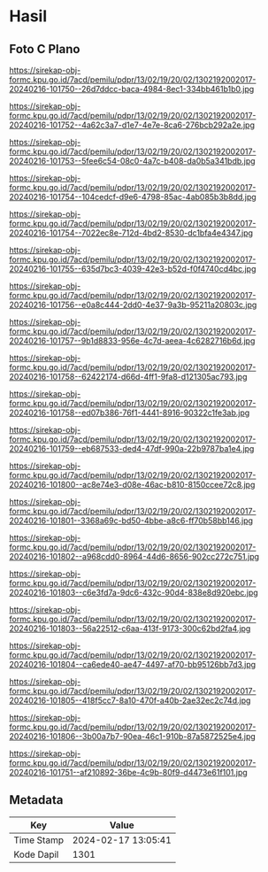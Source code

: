 # Hasil

## Foto C Plano

https://sirekap-obj-formc.kpu.go.id/7acd/pemilu/pdpr/13/02/19/20/02/1302192002017-20240216-101750--26d7ddcc-baca-4984-8ec1-334bb461b1b0.jpg

https://sirekap-obj-formc.kpu.go.id/7acd/pemilu/pdpr/13/02/19/20/02/1302192002017-20240216-101752--4a62c3a7-d1e7-4e7e-8ca6-276bcb292a2e.jpg

https://sirekap-obj-formc.kpu.go.id/7acd/pemilu/pdpr/13/02/19/20/02/1302192002017-20240216-101753--5fee6c54-08c0-4a7c-b408-da0b5a341bdb.jpg

https://sirekap-obj-formc.kpu.go.id/7acd/pemilu/pdpr/13/02/19/20/02/1302192002017-20240216-101754--104cedcf-d9e6-4798-85ac-4ab085b3b8dd.jpg

https://sirekap-obj-formc.kpu.go.id/7acd/pemilu/pdpr/13/02/19/20/02/1302192002017-20240216-101754--7022ec8e-712d-4bd2-8530-dc1bfa4e4347.jpg

https://sirekap-obj-formc.kpu.go.id/7acd/pemilu/pdpr/13/02/19/20/02/1302192002017-20240216-101755--635d7bc3-4039-42e3-b52d-f0f4740cd4bc.jpg

https://sirekap-obj-formc.kpu.go.id/7acd/pemilu/pdpr/13/02/19/20/02/1302192002017-20240216-101756--e0a8c444-2dd0-4e37-9a3b-95211a20803c.jpg

https://sirekap-obj-formc.kpu.go.id/7acd/pemilu/pdpr/13/02/19/20/02/1302192002017-20240216-101757--9b1d8833-956e-4c7d-aeea-4c6282716b6d.jpg

https://sirekap-obj-formc.kpu.go.id/7acd/pemilu/pdpr/13/02/19/20/02/1302192002017-20240216-101758--62422174-d66d-4ff1-9fa8-d121305ac793.jpg

https://sirekap-obj-formc.kpu.go.id/7acd/pemilu/pdpr/13/02/19/20/02/1302192002017-20240216-101758--ed07b386-76f1-4441-8916-90322c1fe3ab.jpg

https://sirekap-obj-formc.kpu.go.id/7acd/pemilu/pdpr/13/02/19/20/02/1302192002017-20240216-101759--eb687533-ded4-47df-990a-22b9787ba1e4.jpg

https://sirekap-obj-formc.kpu.go.id/7acd/pemilu/pdpr/13/02/19/20/02/1302192002017-20240216-101800--ac8e74e3-d08e-46ac-b810-8150ccee72c8.jpg

https://sirekap-obj-formc.kpu.go.id/7acd/pemilu/pdpr/13/02/19/20/02/1302192002017-20240216-101801--3368a69c-bd50-4bbe-a8c6-ff70b58bb146.jpg

https://sirekap-obj-formc.kpu.go.id/7acd/pemilu/pdpr/13/02/19/20/02/1302192002017-20240216-101802--a968cdd0-8964-44d6-8656-902cc272c751.jpg

https://sirekap-obj-formc.kpu.go.id/7acd/pemilu/pdpr/13/02/19/20/02/1302192002017-20240216-101803--c6e3fd7a-9dc6-432c-90d4-838e8d920ebc.jpg

https://sirekap-obj-formc.kpu.go.id/7acd/pemilu/pdpr/13/02/19/20/02/1302192002017-20240216-101803--56a22512-c6aa-413f-9173-300c62bd2fa4.jpg

https://sirekap-obj-formc.kpu.go.id/7acd/pemilu/pdpr/13/02/19/20/02/1302192002017-20240216-101804--ca6ede40-ae47-4497-af70-bb95126bb7d3.jpg

https://sirekap-obj-formc.kpu.go.id/7acd/pemilu/pdpr/13/02/19/20/02/1302192002017-20240216-101805--418f5cc7-8a10-470f-a40b-2ae32ec2c74d.jpg

https://sirekap-obj-formc.kpu.go.id/7acd/pemilu/pdpr/13/02/19/20/02/1302192002017-20240216-101806--3b00a7b7-90ea-46c1-910b-87a5872525e4.jpg

https://sirekap-obj-formc.kpu.go.id/7acd/pemilu/pdpr/13/02/19/20/02/1302192002017-20240216-101751--af210892-36be-4c9b-80f9-d4473e61f101.jpg


## Metadata

| Key        | Value               |
| ---------- | ------------------- |
| Time Stamp | 2024-02-17 13:05:41 |
| Kode Dapil | 1301                |



